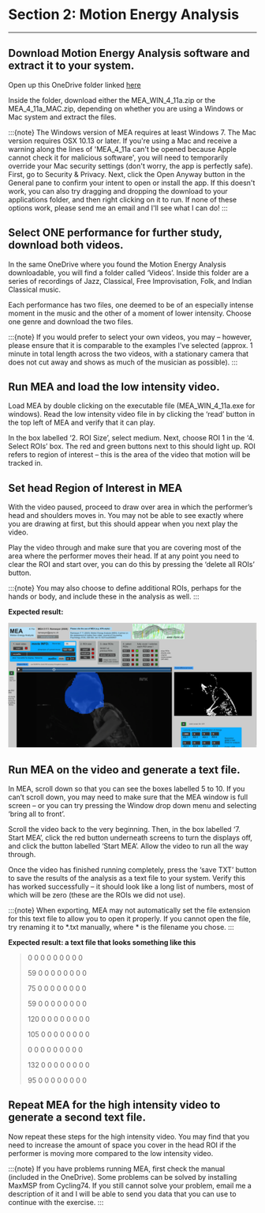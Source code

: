 # Section 2: Motion Energy Analysis
---
## Download Motion Energy Analysis software and extract it to your system.
Open up this OneDrive folder linked [here](https://universityofcambridgecloud-my.sharepoint.com/:f:/g/personal/hwc31_cam_ac_uk/EhYjWUWSRUFMkoDiLwcYx9wBjRKGOhl1M4TRu2_rDJPmDw?e=2fQH5S)

Inside the folder, download either the MEA_WIN_4_11a.zip or the MEA_4_11a_MAC.zip, depending on whether you are using a Windows or Mac system and extract the files.

:::{note}
The Windows version of MEA requires at least Windows 7. The Mac version requires OSX 10.13 or later.
If you're using a Mac and receive a warning along the lines of 'MEA_4_11a can't be opened because Apple cannot check it for malicious software', you will need to temporarily override your Mac security settings (don't worry, the app is perfectly safe). 
First, go to Security & Privacy. Next, click the Open Anyway button in the General pane to confirm your intent to open or install the app. If this doesn't work, you can also try dragging and dropping the download to your applications folder, and then right clicking on it to run.
If none of these options work, please send me an email and I'll see what I can do!
:::

## Select ONE performance for further study, download both videos.
In the same OneDrive where you found the Motion Energy Analysis downloadable, you will find a folder called ‘Videos’. Inside this folder are a series of recordings of Jazz, Classical, Free Improvisation, Folk, and Indian Classical music. 

Each performance has two files, one deemed to be of an especially intense moment in the music and the other of a moment of lower intensity. Choose one genre and download the two files.

:::{note}
If you would prefer to select your own videos, you may – however, please ensure that it is comparable to the examples I’ve selected (approx. 1 minute in total length across the two videos, with a stationary camera that does not cut away and shows as much of the musician as possible).
:::

## Run MEA and load the low intensity video.
Load MEA by double clicking on the executable file (MEA_WIN_4_11a.exe for windows). Read the low intensity video file in by clicking the ‘read’ button in the top left of MEA and verify that it can play. 

In the box labelled ‘2. ROI Size’, select medium. Next, choose ROI 1 in the ‘4. Select ROIs’ box. The red and green buttons next to this should light up. ROI refers to region of interest – this is the area of the video that motion will be tracked in.

## Set head Region of Interest in MEA

With the video paused, proceed to draw over area in which the performer’s head and shoulders moves in. You may not be able to see exactly where you are drawing at first, but this should appear when you next play the video. 

Play the video through and make sure that you are covering most of the area where the performer moves their head. If at any point you need to clear the ROI and start over, you can do this by pressing the ‘delete all ROIs’ button. 

:::{note}
You may also choose to define additional ROIs, perhaps for the hands or body, and include these in the analysis as well.
:::

**Expected result:**

![](ex1_mea.png)

## Run MEA on the video and generate a text file.

In MEA, scroll down so that you can see the boxes labelled 5 to 10. If you can’t scroll down, you may need to make sure that the MEA window is full screen – or you can try pressing the Window drop down menu and selecting ‘bring all to front’.

Scroll the video back to the very beginning. Then, in the box labelled ‘7. Start MEA’, click the red button underneath screens to turn the displays off, and click the button labelled ‘Start MEA’. Allow the video to run all the way through.

Once the video has finished running completely, press the ‘save TXT’ button to save the results of the analysis as a text file to your system. Verify this has worked successfully – it should look like a long list of numbers, most of which will be zero (these are the ROIs we did not use). 

:::{note}
When exporting, MEA may not automatically set the file extension for this text file to allow you to open it properly. If you cannot open the file, try renaming it to *.txt manually, where * is the filename you chose.
:::

**Expected result: a text file that looks something like this**
> 0 0 0 0 0 0 0 0 0
>
> 59 0 0 0 0 0 0 0 0
>
> 75 0 0 0 0 0 0 0 0
>
> 59 0 0 0 0 0 0 0 0
>
> 120 0 0 0 0 0 0 0 0
>
> 105 0 0 0 0 0 0 0 0
>
> 0 0 0 0 0 0 0 0 0
>
> 132 0 0 0 0 0 0 0 0
>
> 95 0 0 0 0 0 0 0 0


## Repeat MEA for the high intensity video to generate a second text file.

Now repeat these steps for the high intensity video. You may find that you need to increase the amount of space you cover in the head ROI if the performer is moving more compared to the low intensity video.

:::{note}
If you have problems running MEA, first check the manual (included in the OneDrive). Some problems can be solved by installing MaxMSP from Cycling74. If you still cannot solve your problem, email me a description of it and I will be able to send you data that you can use to continue with the exercise.
:::